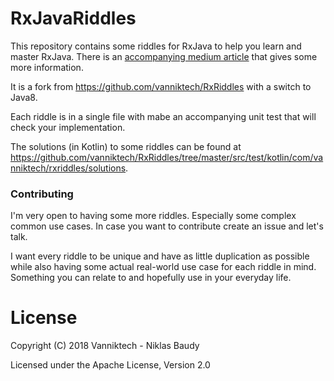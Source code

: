 RxJavaRiddles
=========

This repository contains some riddles for RxJava to help you learn and master RxJava. There is an [accompanying medium article](https://medium.com/@vanniktech/riddling-your-way-to-master-rxjava-145d5de99b55) that gives some more information.

It is a fork from https://github.com/vanniktech/RxRiddles with a switch to Java8.

Each riddle is in a single file with mabe an accompanying unit test that will check your implementation.

The solutions (in Kotlin) to some riddles can be found at https://github.com/vanniktech/RxRiddles/tree/master/src/test/kotlin/com/vanniktech/rxriddles/solutions.

### Contributing

I'm very open to having some more riddles. Especially some complex common use cases. In case you want to contribute create an issue and let's talk.

I want every riddle to be unique and have as little duplication as possible while also having some actual real-world use case for each riddle in mind. Something you can relate to and hopefully use in your everyday life.

# License

Copyright (C) 2018 Vanniktech - Niklas Baudy

Licensed under the Apache License, Version 2.0
